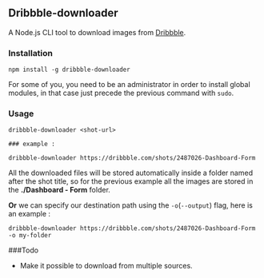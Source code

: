 ## Dribbble-downloader 
A Node.js CLI tool to download images from [Dribbble](https://dribbble.com/).

### Installation
```
npm install -g dribbble-downloader
```
For some of you, you need to be an administrator in order to install global modules, in that case just precede the previous command with ``sudo``.

### Usage 
```
dribbble-downloader <shot-url>

### example : 

dribbble-downloader https://dribbble.com/shots/2487026-Dashboard-Form

``` 
All the downloaded files will be stored automatically inside a folder named after the shot title, so for the previous example all the images are stored in the **./Dashboard - Form** folder.

**Or** we can specify our destination path using the ``-o``(``--output``) flag, here is an example : 
```
dribbble-downloader https://dribbble.com/shots/2487026-Dashboard-Form -o my-folder 
```

###Todo
* Make it possible to download from multiple sources.
